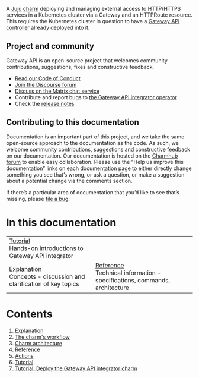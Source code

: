 A [Juju](https://juju.is/) [charm](https://documentation.ubuntu.com/juju/3.6/reference/charm/) deploying and managing external access to HTTP/HTTPS services in a
Kubernetes cluster via a Gateway and an HTTPRoute resource. This requires the Kubernetes
cluster in question to have a [Gateway API controller](https://gateway-api.sigs.k8s.io/implementations/) already deployed into it.

## Project and community

Gateway API is an open-source project that welcomes community contributions, suggestions, fixes and constructive feedback.

* [Read our Code of Conduct](https://ubuntu.com/community/code-of-conduct)
* [Join the Discourse forum](https://discourse.charmhub.io/tag/gateway-api)
* [Discuss on the Matrix chat service](https://matrix.to/#/#charmhub-charmdev:ubuntu.com)
* Contribute and report bugs to [the Gateway API integrator operator](https://github.com/canonical/gateway-api-integrator-operator)
* Check the [release notes](https://github.com/canonical/gateway-api-integrator-operator/releases)

## Contributing to this documentation

Documentation is an important part of this project, and we take the same open-source approach to the documentation as the code. As such, we welcome community contributions, suggestions and constructive feedback on our documentation. Our documentation is hosted on the [Charmhub forum](https://discourse.charmhub.io/) to enable easy collaboration. Please use the “Help us improve this documentation” links on each documentation page to either directly change something you see that’s wrong, or ask a question, or make a suggestion about a potential change via the comments section.

If there’s a particular area of documentation that you’d like to see that’s missing, please [file a bug](https://github.com/canonical/gateway-api-integrator-operator/issues).

# In this documentation
|||
|-----------------|----------------|
| [Tutorial](tutorial)</br>  Hands-on introductions to Gateway API integrator ||
| [Explanation](explanation) </br>  Concepts - discussion and clarification of key topics | [Reference](reference) </br>  Technical information - specifications, commands, architecture |

# Contents

1. [Explanation](explanation)
  1. [The charm's workflow](explanation/workflow.md)
  1. [Charm architecture](explanation/charm-architecture.md)
1. [Reference](reference)
  1. [Actions](reference/actions.md)
1. [Tutorial](tutorial)
  1. [Tutorial: Deploy the Gateway API integrator charm](tutorial/getting-started.md)